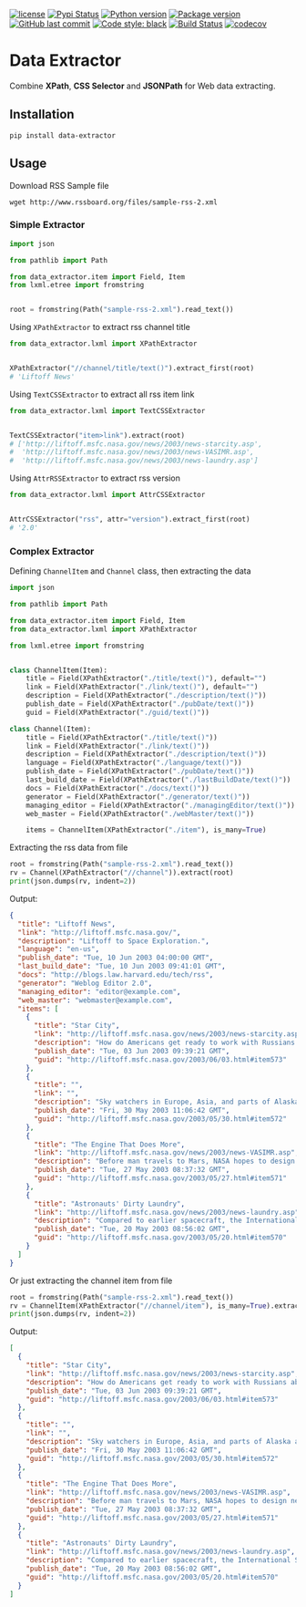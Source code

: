 [![license](https://img.shields.io/github/license/linw1995/data_extractor.svg)](https://github.com/linw1995/data_extractor/blob/master/LICENSE)
[![Pypi Status](https://img.shields.io/pypi/status/data_extractor.svg)](https://pypi.org/project/data_extractor)
[![Python version](https://img.shields.io/pypi/pyversions/data_extractor.svg)](https://pypi.org/project/data_extractor)
[![Package version](https://img.shields.io/pypi/v/data_extractor.svg)](https://pypi.org/project/data_extractor)
[![GitHub last commit](https://img.shields.io/github/last-commit/linw1995/data_extractor.svg)](https://github.com/linw1995/data_extractor)
[![Code style: black](https://img.shields.io/badge/code%20style-black-000000.svg)](https://github.com/ambv/black)
[![Build Status](https://travis-ci.org/linw1995/data_extractor.svg?branch=master)](https://travis-ci.org/linw1995/data_extractor)
[![codecov](https://codecov.io/gh/linw1995/data_extractor/branch/master/graph/badge.svg)](https://codecov.io/gh/linw1995/data_extractor)

# Data Extractor

Combine **XPath**, **CSS Selector** and **JSONPath** for Web data extracting.

## Installation

```
pip install data-extractor
```

## Usage

Download RSS Sample file

```
wget http://www.rssboard.org/files/sample-rss-2.xml
```

### Simple Extractor

```python
import json

from pathlib import Path

from data_extractor.item import Field, Item
from lxml.etree import fromstring


root = fromstring(Path("sample-rss-2.xml").read_text())
```

Using `XPathExtractor` to extract rss channel title

```python
from data_extractor.lxml import XPathExtractor


XPathExtractor("//channel/title/text()").extract_first(root)
# 'Liftoff News'
```

Using `TextCSSExtractor` to extract all rss item link

```python
from data_extractor.lxml import TextCSSExtractor


TextCSSExtractor("item>link").extract(root)
# ['http://liftoff.msfc.nasa.gov/news/2003/news-starcity.asp',
#  'http://liftoff.msfc.nasa.gov/news/2003/news-VASIMR.asp',
#  'http://liftoff.msfc.nasa.gov/news/2003/news-laundry.asp']
```

Using `AttrRSSExtractor` to extract rss version

```python
from data_extractor.lxml import AttrCSSExtractor


AttrCSSExtractor("rss", attr="version").extract_first(root)
# '2.0'
```


### Complex Extractor

Defining `ChannelItem` and `Channel` class, then extracting the data

```python
import json

from pathlib import Path

from data_extractor.item import Field, Item
from data_extractor.lxml import XPathExtractor

from lxml.etree import fromstring


class ChannelItem(Item):
    title = Field(XPathExtractor("./title/text()"), default="")
    link = Field(XPathExtractor("./link/text()"), default="")
    description = Field(XPathExtractor("./description/text()"))
    publish_date = Field(XPathExtractor("./pubDate/text()"))
    guid = Field(XPathExtractor("./guid/text()"))

class Channel(Item):
    title = Field(XPathExtractor("./title/text()"))
    link = Field(XPathExtractor("./link/text()"))
    description = Field(XPathExtractor("./description/text()"))
    language = Field(XPathExtractor("./language/text()"))
    publish_date = Field(XPathExtractor("./pubDate/text()"))
    last_build_date = Field(XPathExtractor("./lastBuildDate/text()"))
    docs = Field(XPathExtractor("./docs/text()"))
    generator = Field(XPathExtractor("./generator/text()"))
    managing_editor = Field(XPathExtractor("./managingEditor/text()"))
    web_master = Field(XPathExtractor("./webMaster/text()"))

    items = ChannelItem(XPathExtractor("./item"), is_many=True)
```

Extracting the rss data from file

```python
root = fromstring(Path("sample-rss-2.xml").read_text())
rv = Channel(XPathExtractor("//channel")).extract(root)
print(json.dumps(rv, indent=2))
```

Output:

```json
{
  "title": "Liftoff News",
  "link": "http://liftoff.msfc.nasa.gov/",
  "description": "Liftoff to Space Exploration.",
  "language": "en-us",
  "publish_date": "Tue, 10 Jun 2003 04:00:00 GMT",
  "last_build_date": "Tue, 10 Jun 2003 09:41:01 GMT",
  "docs": "http://blogs.law.harvard.edu/tech/rss",
  "generator": "Weblog Editor 2.0",
  "managing_editor": "editor@example.com",
  "web_master": "webmaster@example.com",
  "items": [
    {
      "title": "Star City",
      "link": "http://liftoff.msfc.nasa.gov/news/2003/news-starcity.asp",
      "description": "How do Americans get ready to work with Russians aboard the International Space Station? They take a crash course in culture, language and protocol at Russia's <a href=\"http://howe.iki.rssi.ru/GCTC/gctc_e.htm\">Star City</a>.",
      "publish_date": "Tue, 03 Jun 2003 09:39:21 GMT",
      "guid": "http://liftoff.msfc.nasa.gov/2003/06/03.html#item573"
    },
    {
      "title": "",
      "link": "",
      "description": "Sky watchers in Europe, Asia, and parts of Alaska and Canada will experience a <a href=\"http://science.nasa.gov/headlines/y2003/30may_solareclipse.htm\">partial eclipse of the Sun</a> on Saturday, May 31st.",
      "publish_date": "Fri, 30 May 2003 11:06:42 GMT",
      "guid": "http://liftoff.msfc.nasa.gov/2003/05/30.html#item572"
    },
    {
      "title": "The Engine That Does More",
      "link": "http://liftoff.msfc.nasa.gov/news/2003/news-VASIMR.asp",
      "description": "Before man travels to Mars, NASA hopes to design new engines that will let us fly through the Solar System more quickly.  The proposed VASIMR engine would do that.",
      "publish_date": "Tue, 27 May 2003 08:37:32 GMT",
      "guid": "http://liftoff.msfc.nasa.gov/2003/05/27.html#item571"
    },
    {
      "title": "Astronauts' Dirty Laundry",
      "link": "http://liftoff.msfc.nasa.gov/news/2003/news-laundry.asp",
      "description": "Compared to earlier spacecraft, the International Space Station has many luxuries, but laundry facilities are not one of them.  Instead, astronauts have other options.",
      "publish_date": "Tue, 20 May 2003 08:56:02 GMT",
      "guid": "http://liftoff.msfc.nasa.gov/2003/05/20.html#item570"
    }
  ]
}
```

Or just extracting the channel item from file

```python
root = fromstring(Path("sample-rss-2.xml").read_text())
rv = ChannelItem(XPathExtractor("//channel/item"), is_many=True).extract(root)
print(json.dumps(rv, indent=2))
```

Output:

```json
[
  {
    "title": "Star City",
    "link": "http://liftoff.msfc.nasa.gov/news/2003/news-starcity.asp",
    "description": "How do Americans get ready to work with Russians aboard the International Space Station? They take a crash course in culture, language and protocol at Russia's <a href=\"http://howe.iki.rssi.ru/GCTC/gctc_e.htm\">Star City</a>.",
    "publish_date": "Tue, 03 Jun 2003 09:39:21 GMT",
    "guid": "http://liftoff.msfc.nasa.gov/2003/06/03.html#item573"
  },
  {
    "title": "",
    "link": "",
    "description": "Sky watchers in Europe, Asia, and parts of Alaska and Canada will experience a <a href=\"http://science.nasa.gov/headlines/y2003/30may_solareclipse.htm\">partial eclipse of the Sun</a> on Saturday, May 31st.",
    "publish_date": "Fri, 30 May 2003 11:06:42 GMT",
    "guid": "http://liftoff.msfc.nasa.gov/2003/05/30.html#item572"
  },
  {
    "title": "The Engine That Does More",
    "link": "http://liftoff.msfc.nasa.gov/news/2003/news-VASIMR.asp",
    "description": "Before man travels to Mars, NASA hopes to design new engines that will let us fly through the Solar System more quickly.  The proposed VASIMR engine would do that.",
    "publish_date": "Tue, 27 May 2003 08:37:32 GMT",
    "guid": "http://liftoff.msfc.nasa.gov/2003/05/27.html#item571"
  },
  {
    "title": "Astronauts' Dirty Laundry",
    "link": "http://liftoff.msfc.nasa.gov/news/2003/news-laundry.asp",
    "description": "Compared to earlier spacecraft, the International Space Station has many luxuries, but laundry facilities are not one of them.  Instead, astronauts have other options.",
    "publish_date": "Tue, 20 May 2003 08:56:02 GMT",
    "guid": "http://liftoff.msfc.nasa.gov/2003/05/20.html#item570"
  }
]
```
